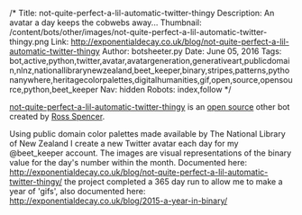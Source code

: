 /*
Title: not-quite-perfect-a-lil-automatic-twitter-thingy
Description: An avatar a day keeps the cobwebs away...
Thumbnail: /content/bots/other/images/not-quite-perfect-a-lil-automatic-twitter-thingy.png
Link: http://exponentialdecay.co.uk/blog/not-quite-perfect-a-lil-automatic-twitter-thingy
Author: botsheeter.py
Date: June 05, 2016
Tags: bot,active,python,twitter,avatar,avatargeneration,generativeart,publicdomain,nlnz,nationallibrarynewzealand,beet_keeper,binary,stripes,patterns,pythonanywhere,heritagecolorpalettes,digitalhumanities,gif,open,source,opensource,python,beet_keeper
Nav: hidden
Robots: index,follow
*/

[not-quite-perfect-a-lil-automatic-twitter-thingy](http://exponentialdecay.co.uk/blog/not-quite-perfect-a-lil-automatic-twitter-thingy) is an [open source](https://github.com/exponential-decay/binary-numbers) other bot created by [Ross Spencer](https://twitter.com/beet_keeper).

Using public domain color palettes made available by The National Library of New Zealand I create a new Twitter avatar each day for my @beet_keeper account. The images are visual representations of the binary value for the day's number within the month. Documented here: http://exponentialdecay.co.uk/blog/not-quite-perfect-a-lil-automatic-twitter-thingy/ the project completed a 365 day run to allow me to make a year of 'gifs', also documented here: http://exponentialdecay.co.uk/blog/2015-a-year-in-binary/

